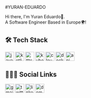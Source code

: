 #YURAN-EDUARDO

Hi there, I'm Yuran Eduardo👋.
<br>
A Software Engineer Based in Europe🌍!


<h2> 🛠 Tech Stack </h2>

<p>
   <img width="29" height="29" src="https://img.icons8.com/color/29/java-coffee-cup-logo--v1.png" alt="java-coffee-cup-logo--v1"/>
  <img width="29" height="29" src="https://img.icons8.com/color/29/kotlin.png" alt="kotlin"/>
  <!--- <img src="https://img.icons8.com/external-tal-revivo-color-tal-revivo/48/null/external-kotlin-a-cross-platform-statically-typed-general-purpose-programming-language-with-type-inference-logo-color-tal-revivo.png"/>   -->
   <img width="29" height="29" src="https://img.icons8.com/color/29/mysql-logo.png" alt="mysql-logo"/>
  <img width="29" height="29" src="https://img.icons8.com/color/29/kubernetes.png" alt="kubernetes"/>
  <img width="29" height="29" src="https://img.icons8.com/pulsar-gradient/29/cloud-computing.png" alt="cloud-computing"/>
   <img width="29" height="29" src="https://img.icons8.com/fluency/29/docker.png" alt="docker"/>
  <img width="29" height="29" src="https://img.icons8.com/officel/29/api-settings.png" alt="api-settings"/>
  
   <!--- <img src="https://img.icons8.com/ios-glyphs/60/000000/figma.png"/> -->
</p>
<h2> 👨🏾‍💻 Social Links</h2>

<p>
    <a href="yuran415@gmail.com"><img width="29" height="29" src="https://img.icons8.com/color/29/gmail-new.png" alt="gmail-new"/></a>
   <!--- <a href="https://twitter.com/yuraned"><img src="https://img.icons8.com/color/48/000000/twitter--v1.png"/></a> -->
    <a href="https://twitter.com/yuraned"><img width="29" height="29" src="https://img.icons8.com/ios/29/twitterx--v1.png" alt="twitterx--v1"/></a>
    <a href="https://www.linkedin.com/in/yuran-eduardo-00902521a"><img width="29" height="29" src="https://img.icons8.com/fluency/29/linkedin.png" alt="linkedin"/></a>
    <a href="https://snapto.link/yuraneduardo"><img width="29" height="29" src="https://img.icons8.com/color/29/domain--v1.png" alt="domain--v1"/></a>
</p>
